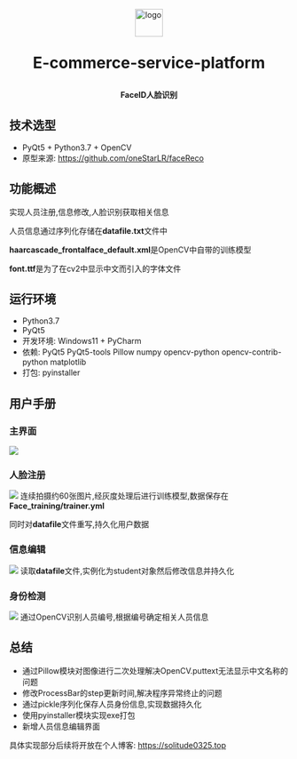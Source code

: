 <p align="center">
	<img alt="logo" src="https://avatars.githubusercontent.com/u/56633317?s=48&v=4" height="50px" width="50px">
</p>
<h1 align="center" style="margin: 30px 0 30px; font-weight: bold;">E-commerce-service-platform</h1>
<h4 align="center">FaceID人脸识别</h4>

## 技术选型
* PyQt5 + Python3.7 + OpenCV
* 原型来源: https://github.com/oneStarLR/faceReco

## 功能概述
实现人员注册,信息修改,人脸识别获取相关信息

人员信息通过序列化存储在**datafile.txt**文件中

**haarcascade_frontalface_default.xml**是OpenCV中自带的训练模型

**font.ttf**是为了在cv2中显示中文而引入的字体文件

## 运行环境
* Python3.7
* PyQt5
* 开发环境: Windows11 + PyCharm
* 依赖: PyQt5 PyQt5-tools Pillow numpy opencv-python opencv-contrib-python matplotlib
* 打包: pyinstaller

## 用户手册
### 主界面
![](https://s3.bmp.ovh/imgs/2022/09/11/e88953003fe05fe0.png)
### 人脸注册
![](https://s3.bmp.ovh/imgs/2022/09/11/b29e0da5f4c781b6.png)
连续拍摄约60张图片,经灰度处理后进行训练模型,数据保存在**Face_training/trainer.yml**

同时对**datafile**文件重写,持久化用户数据
### 信息编辑
![](https://s3.bmp.ovh/imgs/2022/09/11/4a2c3a6c7236b51c.png)
读取**datafile**文件,实例化为student对象然后修改信息并持久化
### 身份检测
![](https://s3.bmp.ovh/imgs/2022/09/11/6fbb97d513db50a4.png)
通过OpenCV识别人员编号,根据编号确定相关人员信息

## 总结
* 通过Pillow模块对图像进行二次处理解决OpenCV.puttext无法显示中文名称的问题
* 修改ProcessBar的step更新时间,解决程序异常终止的问题
* 通过pickle序列化保存人员身份信息,实现数据持久化
* 使用pyinstaller模块实现exe打包
* 新增人员信息编辑界面

具体实现部分后续将开放在个人博客: https://solitude0325.top